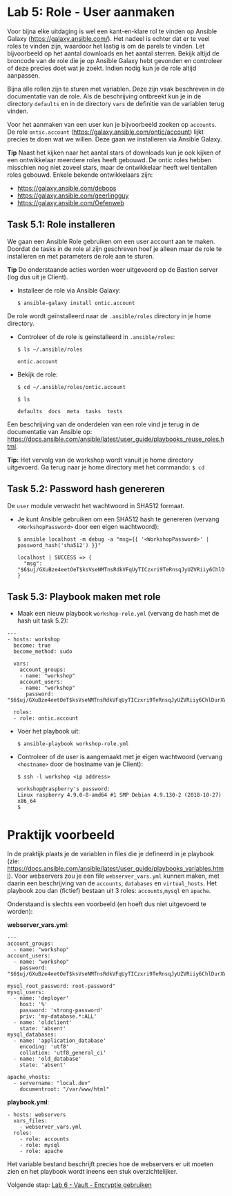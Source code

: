# Lab 5: Role - User aanmaken
Voor bijna elke uitdaging is wel een kant-en-klare rol te vinden op Ansible Galaxy (https://galaxy.ansible.com/). Het nadeel is echter dat er te veel roles te vinden zijn, waardoor het lastig is om de parels te vinden. Let bijvoorbeeld op het aantal downloads en het aantal sterren. Bekijk altijd de broncode van de role die je op Ansible Galaxy hebt gevonden en controleer of deze precies doet wat je zoekt. Indien nodig kun je de role altijd aanpassen.

Bijna alle rollen zijn te sturen met variablen. Deze zijn vaak beschreven in de documentatie van de role. Als de beschrijving ontbreekt kun je in de directory ``defaults`` en in de directory ``vars`` de definitie van de variablen terug vinden.

Voor het aanmaken van een user kun je bijvoorbeeld zoeken op ``accounts``. De role ``ontic.account`` (https://galaxy.ansible.com/ontic/account)  lijkt precies te doen wat we willen. Deze gaan we installeren via Ansible Galaxy. 

**Tip** Naast het kijken naar het aantal stars of downloads kun je ook kijken of een ontwikkelaar meerdere roles heeft gebouwd. De ontic roles hebben misschien nog niet zoveel stars, maar de ontwikkelaar heeft wel tientallen roles gebouwd. Enkele bekende ontwikkelaars zijn:
* https://galaxy.ansible.com/debops
* https://galaxy.ansible.com/geerlingguy
* https://galaxy.ansible.com/Oefenweb

## Task 5.1: Role installeren

We gaan een Ansible Role gebruiken om een user account aan te maken. Doordat de tasks in de role al zijn geschreven hoef je alleen maar de role te installeren en met parameters de role aan te sturen.

**Tip** De onderstaande acties worden weer uitgevoerd op de Bastion server (log dus uit je Client).

* Installeer de role via Ansible Galaxy:

  ``$ ansible-galaxy install ontic.account``

De role wordt geïnstalleerd naar de ``.ansible/roles`` directory in je home directory. 

* Controleer of de role is geinstalleerd in ``.ansible/roles``:

  ``$ ls ~/.ansible/roles``
  
  ```
  ontic.account
  ```  

* Bekijk de role:

  ``$ cd ~/.ansible/roles/ontic.account``
  
  ``$ ls``
  
  ```
  defaults  docs  meta  tasks  tests
  ```
  
Een beschrijving van de onderdelen van een role vind je terug in de documentatie van Ansible op: https://docs.ansible.com/ansible/latest/user_guide/playbooks_reuse_roles.html.

**Tip:** Het vervolg van de workshop wordt vanuit je home directory uitgevoerd. Ga terug naar je home directory met het commando: ``$ cd``

## Task 5.2: Password hash genereren
De ``user`` module verwacht het wachtwoord in SHA512 formaat. 

* Je kunt Ansible gebruiken om een SHA512 hash te genereren (vervang ``<WorkshopPassword>`` door een eigen wachtwoord):

  ``$ ansible localhost -m debug -a "msg={{ '<WorkshopPassword>' | password_hash('sha512') }}"``

  ```
  localhost | SUCCESS => {
    "msg": "$6$uj/GXuBze4eetOeT$ksVseNMTnsRdkVFqUyTICzxri9TeRnsqJyUZVRiiy6ChlDurXWsTkAOdPuSNOPJtPNnzkmrXzfx753hglmH5M/"
  }
  ```

## Task 5.3: Playbook maken met role

* Maak een nieuw playbook ``workshop-role.yml`` (vervang de hash met de hash uit task 5.2):

```
---
- hosts: workshop
  become: true
  become_method: sudo

  vars:
    account_groups:
    - name: "workshop"
    account_users:
    - name: "workshop"
      password: "$6$uj/GXuBze4eetOeT$ksVseNMTnsRdkVFqUyTICzxri9TeRnsqJyUZVRiiy6ChlDurXWsTkAOdPuSNOPJtPNnzkmrXzfx753hglmH5M/"

  roles:
  - role: ontic.account
```

* Voer het playbook uit:

  ``$ ansible-playbook workshop-role.yml``
  
* Controleer of de user is aangemaakt met je eigen wachtwoord (vervang ``<hostname>`` door de hostname van je Client):

  ``$ ssh -l workshop <ip address>``
  
  ```
  workshop@raspberry's password: 
  Linux raspberry 4.9.0-8-amd64 #1 SMP Debian 4.9.130-2 (2018-10-27) x86_64
  $
  ```

# Praktijk voorbeeld
In de praktijk plaats je de variablen in files die je defineerd in je playbook (zie: https://docs.ansible.com/ansible/latest/user_guide/playbooks_variables.html). Voor webservers zou je een file ``webserver_vars.yml`` kunnen maken, met daarin een beschrijving van de ``accounts``, ``databases`` en ``virtual_hosts``. Het playbook zou dan (fictief) bestaan uit 3 roles: ``accounts``,``mysql`` en ``apache``.

Onderstaand is slechts een voorbeeld (en hoeft dus niet uitgevoerd te worden):

**webserver_vars.yml**:

```
---
account_groups:
  - name: "workshop"
account_users:
  - name: "workshop"
    password: "$6$uj/GXuBze4eetOeT$ksVseNMTnsRdkVFqUyTICzxri9TeRnsqJyUZVRiiy6ChlDurXWsTkAOdPuSNOPJtPNnzkmrXzfx753hglmH5M/"

mysql_root_password: root-password"
mysql_users:
  - name: 'deployer'
    host: '%'
    password: 'strong-password'
    priv: 'my-database.*:ALL'
  - name: 'oldclient'
    state: 'absent'
mysql_databases:
  - name: 'application_database'
    encoding: 'utf8'
    collation: 'utf8_general_ci'
  - name: 'old_database'
    state: 'absent'

apache_vhosts:
  - servername: "local.dev"
    documentroot: "/var/www/html"
```

**playbook.yml**:

```
- hosts: webservers
  vars_files:
    - webserver_vars.yml
  roles:
    - role: accounts
    - role: mysql
    - role: apache
```

Het variable bestand beschrijft precies hoe de webservers er uit moeten zien en het playbook wordt ineens een stuk overzichtelijker.
  
Volgende stap: [Lab 6 - Vault - Encryptie gebruiken](/labs/06_NL_vault.md)

